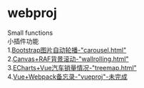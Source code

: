 # webproj
Small functions<br>
小插件功能<br>
1.[Bootstrap图片自动轮播-"carousel.html"](http://47.97.223.173:8080/webproj/carousel.html)<br>
2.[Canvas+RAF背景滚动-"wallrolling.html"](http://47.97.223.173:8080/webproj/wallrolling.html)<br>
3.[ECharts+Vue汽车销量情况-"treemap.html"](http://47.97.223.173:8080/webproj/treemap.html)<br>
4.[Vue+Webpack备忘录-"vueproj"-未完成](http://47.97.223.173:5001)<br>
